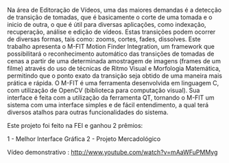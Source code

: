 Na área de Editoração de Vídeos, uma das maiores demandas é a detecção de transição de
tomadas, que é basicamente o corte de uma tomada e o inicio de outra, o que é útil para
diversas aplicações, como indexação, recuperação, análise e edição de vídeos. Estas
transições podem ocorrer de diversas formas, tais como: zooms, cortes, fades, dissolves.
Este trabalho apresenta o M-FIT Motion Finder Integration, um framework que possibilitará o
reconhecimento automático das transições de tomadas de cenas a partir de uma determinada
amostragem de imagens (frames de um filme) através do uso de técnicas de Ritmo Visual e
Morfologia Matemática, permitindo que o ponto exato da transição seja obtido de uma maneira
mais prática e rápida. O M-FIT é uma ferramenta desenvolvida em linguagem C, com utilização
de OpenCV (biblioteca para computação visual). Sua interface é feita com a utilização da
ferramenta QT, tornando o M-FIT um sistema com uma interface simples e de fácil
entendimento, a qual terá diversos atalhos para outras funcionalidades do sistema.

Este projeto foi feito na FEI e ganhou 2 prêmios:

1 - Melhor Interface Gráfica
2 - Projeto Mercadológico

Vídeo demonstrativo : http://www.youtube.com/watch?v=mAaWFuPMMyg